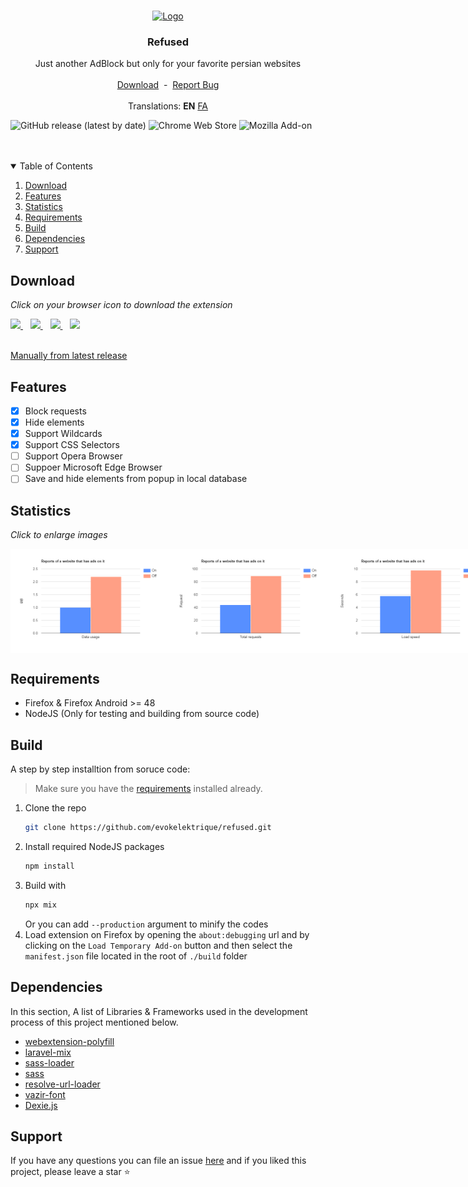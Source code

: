 <br />
<p align="center">
  <a href="https://github.com/evokelektrique/refused">
    <img src="./src/resources/images/96.png?raw=true" alt="Logo" width="96" height="96">
  </a>

  <h3 align="center">Refused</h3>

  <p align="center">
    Just another AdBlock but only for your favorite persian websites
    <br />
    <br />
    <a href="#download" title="Download Section">Download</a>
    &nbsp;-&nbsp;  
    <a href="https://github.com/evokelektrique/refused/issues">Report Bug</a>
    <br />
    <br />
    Translations:
    <b>EN</b>
    <a href="https://github.com/evokelektrique/refused/blob/master/README_FA.md">FA</a>
  </p>
</p>

![GitHub release (latest by date)](https://img.shields.io/github/v/release/evokelektrique/refused?color=gr&label=release&style=for-the-badge)
![Chrome Web Store](https://img.shields.io/chrome-web-store/users/omeglkgaklnjheplmjmmcgodhcnjckdf?color=blue&label=Chrome%20users&logo=Google%20Chrome&logoColor=white&style=for-the-badge)
![Mozilla Add-on](https://img.shields.io/amo/users/refused?color=orange&label=Firefox%20users&logo=firefox&logoColor=white&style=for-the-badge)

<br />
<br />

<details open="open">
  <summary>Table of Contents</summary>
  <ol>
    <li><a href="#download">Download</a></li>
    <li><a href="#features">Features</a></li>
    <li><a href="#statistics">Statistics</a></li>
    <li><a href="#requirements">Requirements</a></li>
    <li><a href="#build">Build</a></li>
    <li><a href="#dependencies">Dependencies</a></li>
    <li><a href="#support">Support</a></li>
  </ol>
</details>

## Download

*Click on your browser icon to download the extension*

<a href="https://chrome.google.com/webstore/detail/refused/omeglkgaklnjheplmjmmcgodhcnjckdf">
  <img src="https://cdnjs.cloudflare.com/ajax/libs/browser-logos/70.4.0/chrome/chrome.svg" width="50" />
</a>
&nbsp;&nbsp;
<a href="https://addons.mozilla.org/en-US/firefox/addon/refused/">
  <img src="https://cdnjs.cloudflare.com/ajax/libs/browser-logos/70.4.0/firefox/firefox.svg" width="50" />
</a>
&nbsp;&nbsp;
<a href="https://microsoftedge.microsoft.com/addons/detail/refused/nmeajbkhoplklklhkaggldgjflgaomog">
  <img src="https://cdnjs.cloudflare.com/ajax/libs/browser-logos/70.4.0/edge/edge.svg" width="50" />
</a>
&nbsp;&nbsp;
<a href="#">
  <img src="https://cdnjs.cloudflare.com/ajax/libs/browser-logos/70.4.0/opera/opera.svg" width="50" />
</a>

<br>
<br>

<a href="https://github.com/evokelektrique/refused/releases/latest">Manually from latest release</a>

## Features

  - [X] Block requests
  - [X] Hide elements
  - [X] Support Wildcards
  - [X] Support CSS Selectors
  - [ ] Support Opera Browser
  - [ ] Suppoer Microsoft Edge Browser
  - [ ] Save and hide elements from popup in local database

## Statistics

*Click to enlarge images*

<div style="display:flex">
  <img src="https://github.com/evokelektrique/refused/blob/master/data/images/charts/chart_data_usage_en.png?raw=true" width="256">
  <img src="https://github.com/evokelektrique/refused/blob/master/data/images/charts/chart_requests_en.png?raw=true" width="256">
  <img src="https://github.com/evokelektrique/refused/blob/master/data/images/charts/chart_seconds_en.png?raw=true" width="256">
</div>

## Requirements

- Firefox & Firefox Android >= 48
- NodeJS (Only for testing and building from source code)

## Build

A step by step installtion from soruce code:

> Make sure you have the <a href="#requirements">requirements</a> installed already.

1. Clone the repo
   ```sh
   git clone https://github.com/evokelektrique/refused.git
   ```
2. Install required NodeJS packages
   ```sh
   npm install
   ```
3. Build with
   ```sh
   npx mix
   ```
   Or you can add `--production` argument to minify the codes
4. Load extension on Firefox by opening the `about:debugging` url and by clicking on the `Load Temporary Add-on` button and then select the `manifest.json` file located in the root of `./build` folder

## Dependencies

In this section, A list of Libraries & Frameworks used in the development process of this project mentioned below.

* [webextension-polyfill](https://github.com/mozilla/webextension-polyfill)
* [laravel-mix](https://laravel-mix.com)
* [sass-loader](https://www.npmjs.com/package/sass-loader)
* [sass](https://www.npmjs.com/package/sass)
* [resolve-url-loader](https://www.npmjs.com/package/resolve-url-loader)
* [vazir-font](https://github.com/rastikerdar/vazir-font)
* [Dexie.js](https://github.com/dfahlander/Dexie.js)
  
## Support

If you have any questions you can file an issue [here](https://github.com/evokelektrique/refused/issues) and if you liked this project, please leave a star ⭐
